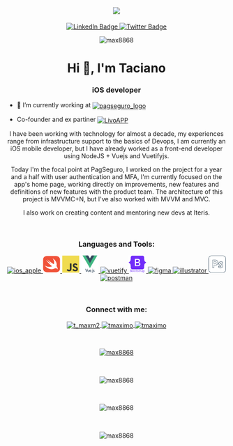 <div id="header" align="center">
  <img src="./50NA7vr.gif" width="500" />
</div>
<br>
<div id="badges" align="center">
  <a href="https://www.linkedin.com/in/tmaximo/">
    <img src="https://img.shields.io/badge/LinkedIn-blue?style=for-the-badge&logo=linkedin&logoColor=white" alt="LinkedIn Badge"/>
  </a>
  <a href="your-twitter-URL">
    <img src="https://img.shields.io/badge/Twitter-blue?style=for-the-badge&logo=twitter&logoColor=white" alt="Twitter Badge"/>
  </a>
</div>
<p align="center">
    <img src="https://komarev.com/ghpvc/?username=max8868&label=Profile%20views&color=0e75b6&style=flat" alt="max8868" />
</p>

<h1 align="center">Hi 👋, I'm Taciano</h1>
<h3 align="center">iOS developer</h3>

- 🔭 I’m currently working at <a href="https://pagseguro.uol.com.br/" target="_blank" rel="noreferrer"> <img align="center" src="https://assets.pagseguro.com.br/ps-website-assets/v15.112.1/ps-bootstrap/img/logos/pagbank/pagbank-logo-animado-footer@3x.gif" alt="pagseguro_logo" height="30" /> </a>

- Co-founder and ex partiner <a href="https://livoapp.com.br/" target="_blank" rel="noreferrer"> <img align="center" src="https://play-lh.googleusercontent.com/QC6fDH-oiAR0ITx1ZxKB_-b8lcgj1vU_R9RSUR7MXYjU7VA23Bq01JrhTOYnjlzzKDE=w480-h960-rw" alt="LivoAPP" height="30"/> </a>

<div  align="center">
    <p> 
        I have been working with technology for almost a decade, my experiences range from infrastructure support to the basics of Devops, I am currently an iOS mobile developer, but I have already worked as a front-end developer using NodeJS + Vuejs and Vuetifyjs.

Today I'm the focal point at PagSeguro, I worked on the project for a year and a half with user authentication and MFA, I'm currently focused on the app's home page, working directly on improvements, new features and definitions of new features with the product team. The architecture of this project is MVVMC+N, but I've also worked with MVVM and MVC.

I also work on creating content and mentoring new devs at Iteris.
    </p>
 </div>

<br>
<h3 align="center">Languages and Tools:</h3>
<p align="center">
    <a href="https://developer.apple.com/" target="_blank" rel="noreferrer"> <img src="https://www.vectorlogo.zone/logos/apple/apple-tile.svg" alt="ios_apple" width="40" height="40" /> </a>
    <a href="https://developer.apple.com/swift/" target="_blank" rel="noreferrer"> <img src="https://raw.githubusercontent.com/devicons/devicon/master/icons/swift/swift-original.svg" alt="swift" width="40" height="40" /> </a>    
    <a href="https://developer.mozilla.org/en-US/docs/Web/JavaScript" target="_blank" rel="noreferrer"> <img src="https://raw.githubusercontent.com/devicons/devicon/master/icons/javascript/javascript-original.svg" alt="javascript" width="40" height="40" /> </a>
    <a href="https://vuejs.org/" target="_blank" rel="noreferrer"> <img src="https://raw.githubusercontent.com/devicons/devicon/master/icons/vuejs/vuejs-original-wordmark.svg" alt="vuejs" width="40" height="40" /> </a>
    <a href="https://vuetifyjs.com/en/" target="_blank" rel="noreferrer"> <img src="https://bestofjs.org/logos/vuetify.svg" alt="vuetify" width="40" height="40" /> </a>
    <a href="https://getbootstrap.com" target="_blank" rel="noreferrer"> <img src="https://raw.githubusercontent.com/devicons/devicon/master/icons/bootstrap/bootstrap-plain-wordmark.svg" alt="bootstrap" width="40" height="40" /> </a>
    <a href="https://www.figma.com/" target="_blank" rel="noreferrer"> <img src="https://www.vectorlogo.zone/logos/figma/figma-icon.svg" alt="figma" width="40" height="40" /> </a>
    <a href="https://www.adobe.com/in/products/illustrator.html" target="_blank" rel="noreferrer"> <img src="https://www.vectorlogo.zone/logos/adobe_illustrator/adobe_illustrator-icon.svg" alt="illustrator" width="40" height="40" /> </a>
    <a href="https://www.photoshop.com/en" target="_blank" rel="noreferrer"> <img src="https://raw.githubusercontent.com/devicons/devicon/master/icons/photoshop/photoshop-line.svg" alt="photoshop" width="40" height="40" /> </a>
    <a href="https://postman.com" target="_blank" rel="noreferrer"> <img src="https://www.vectorlogo.zone/logos/getpostman/getpostman-icon.svg" alt="postman" width="40" height="40" /> </a>
</p>
<br>
<h3 align="center">Connect with me:</h3>
<p align="center">
    <a href="https://twitter.com/t_maxm2" target="blank">
        <img align="center" src="https://raw.githubusercontent.com/rahuldkjain/github-profile-readme-generator/master/src/images/icons/Social/twitter.svg" alt="t_maxm2" height="30" width="40" />
    </a>
    <a href="https://stackoverflow.com/users/tmaximo" target="blank">
        <img align="center" src="https://raw.githubusercontent.com/rahuldkjain/github-profile-readme-generator/master/src/images/icons/Social/stack-overflow.svg" alt="tmaximo" height="30" width="40" />
    </a>
     <a href="https://www.linkedin.com/in/tmaximo/" target="blank">
        <img align="center" src="https://www.vectorlogo.zone/logos/linkedin/linkedin-tile.svg" alt="tmaximo" height="30" width="30" />
    </a>
</p>
<br>

<div align="center">
<p align="center">
    <a href="https://github.com/ryo-ma/github-profile-trophy">
        <img src="https://github-profile-trophy.vercel.app/?username=max8868" alt="max8868" />
    </a>
</p>

<br>
<p>
    <img align="center" src="https://github-readme-stats.vercel.app/api/top-langs?username=max8868&show_icons=true&locale=en&layout=full&theme=dracula" alt="max8868" />
</p>
<br>
<p>
    <img align="center" src="https://github-readme-stats.vercel.app/api?username=max8868&show_icons=true&locale=en" alt="max8868" />
</p>
<br>
<p>
    <img align="center" src="https://github-readme-streak-stats.herokuapp.com/?user=max8868&" alt="max8868" /> 
</p>

</div>
